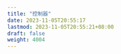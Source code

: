 ```yaml
---
title: "控制器"
date: 2023-11-05T20:55:17
lastmod: 2023-11-05T20:55:21+08:00
draft: false
weight: 4004
---
```

